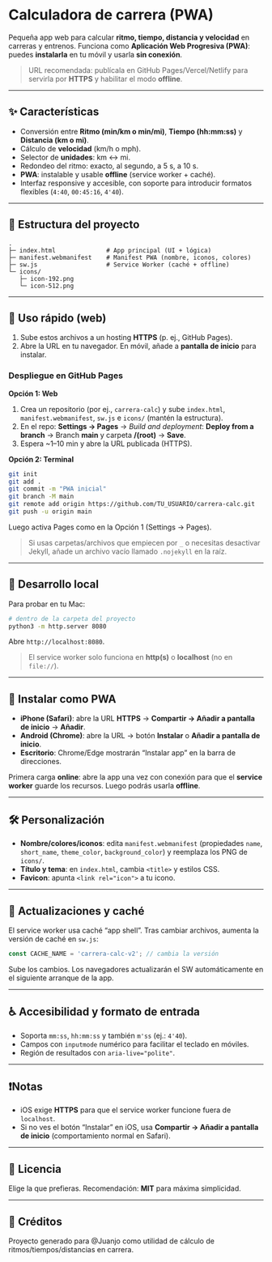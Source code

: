 # Calculadora de carrera (PWA)

Pequeña app web para calcular **ritmo, tiempo, distancia y velocidad** en carreras y entrenos. Funciona como **Aplicación Web Progresiva (PWA)**: puedes **instalarla** en tu móvil y usarla **sin conexión**.

> URL recomendada: publícala en GitHub Pages/Vercel/Netlify para servirla por **HTTPS** y habilitar el modo **offline**.

---

## ✨ Características
- Conversión entre **Ritmo (min/km o min/mi)**, **Tiempo (hh:mm:ss)** y **Distancia (km o mi)**.
- Cálculo de **velocidad** (km/h o mph).
- Selector de **unidades**: km ↔ mi.
- Redondeo del ritmo: exacto, al segundo, a 5 s, a 10 s.
- **PWA**: instalable y usable **offline** (service worker + caché).
- Interfaz responsive y accesible, con soporte para introducir formatos flexibles (`4:40`, `00:45:16`, `4'40`).

---

## 📁 Estructura del proyecto
```
.
├─ index.html              # App principal (UI + lógica)
├─ manifest.webmanifest    # Manifest PWA (nombre, iconos, colores)
├─ sw.js                   # Service Worker (caché + offline)
└─ icons/
   ├─ icon-192.png
   └─ icon-512.png
```

---

## 🚀 Uso rápido (web)
1. Sube estos archivos a un hosting **HTTPS** (p. ej., GitHub Pages).
2. Abre la URL en tu navegador. En móvil, añade a **pantalla de inicio** para instalar.

### Despliegue en GitHub Pages
**Opción 1: Web**
1. Crea un repositorio (por ej., `carrera-calc`) y sube `index.html`, `manifest.webmanifest`, `sw.js` e `icons/` (mantén la estructura).
2. En el repo: **Settings → Pages** → *Build and deployment*: **Deploy from a branch** → Branch **main** y carpeta **/(root)** → **Save**.
3. Espera ~1–10 min y abre la URL publicada (HTTPS).

**Opción 2: Terminal**
```bash
git init
git add .
git commit -m "PWA inicial"
git branch -M main
git remote add origin https://github.com/TU_USUARIO/carrera-calc.git
git push -u origin main
```
Luego activa Pages como en la Opción 1 (Settings → Pages).

> Si usas carpetas/archivos que empiecen por `_` o necesitas desactivar Jekyll, añade un archivo vacío llamado `.nojekyll` en la raíz.

---

## 🧪 Desarrollo local
Para probar en tu Mac:
```bash
# dentro de la carpeta del proyecto
python3 -m http.server 8080
```
Abre `http://localhost:8080`.  
> El service worker solo funciona en **http(s)** o **localhost** (no en `file://`).

---

## 📲 Instalar como PWA
- **iPhone (Safari)**: abre la URL **HTTPS** → **Compartir → Añadir a pantalla de inicio** → **Añadir**.  
- **Android (Chrome)**: abre la URL → botón **Instalar** o **Añadir a pantalla de inicio**.  
- **Escritorio**: Chrome/Edge mostrarán “Instalar app” en la barra de direcciones.

Primera carga **online**: abre la app una vez con conexión para que el **service worker** guarde los recursos. Luego podrás usarla **offline**.

---

## 🛠️ Personalización
- **Nombre/colores/iconos**: edita `manifest.webmanifest` (propiedades `name`, `short_name`, `theme_color`, `background_color`) y reemplaza los PNG de `icons/`.
- **Título y tema**: en `index.html`, cambia `<title>` y estilos CSS.
- **Favicon**: apunta `<link rel="icon">` a tu icono.

---

## 🔁 Actualizaciones y caché
El service worker usa caché “app shell”. Tras cambiar archivos, aumenta la versión de caché en `sw.js`:
```js
const CACHE_NAME = 'carrera-calc-v2'; // cambia la versión
```
Sube los cambios. Los navegadores actualizarán el SW automáticamente en el siguiente arranque de la app.

---

## ♿ Accesibilidad y formato de entrada
- Soporta `mm:ss`, `hh:mm:ss` y también `m'ss` (ej.: `4'40`).
- Campos con `inputmode` numérico para facilitar el teclado en móviles.
- Región de resultados con `aria-live="polite"`.

---

## ❗Notas
- iOS exige **HTTPS** para que el service worker funcione fuera de `localhost`.
- Si no ves el botón “Instalar” en iOS, usa **Compartir → Añadir a pantalla de inicio** (comportamiento normal en Safari).

---

## 📄 Licencia
Elige la que prefieras. Recomendación: **MIT** para máxima simplicidad.

---

## 🙌 Créditos
Proyecto generado para @Juanjo como utilidad de cálculo de ritmos/tiempos/distancias en carrera.
